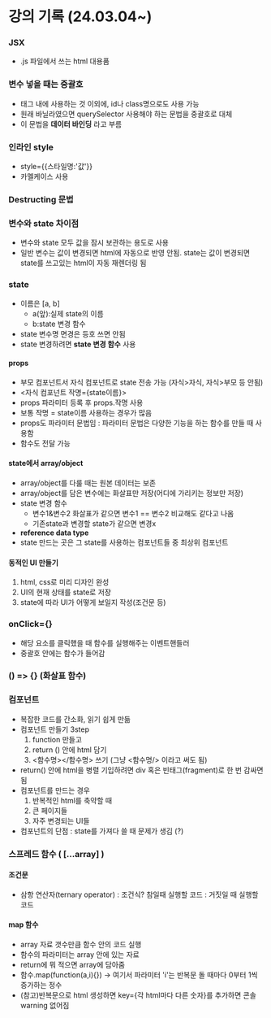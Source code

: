 # 강의 기록 (24.03.04~)

### JSX
- .js 파일에서 쓰는 html 대용품
   
### 변수 넣을 때는 중괄호
- 태그 내에 사용하는 것 이외에, id나 class명으로도 사용 가능
- 원래 바닐라였으면 querySelector 사용해야 하는 문법을 중괄호로 대체
- 이 문법을 **데이터 바인딩** 라고 부름

### 인라인 style
- style={{스타일명:'값'}}
- 카멜케이스 사용

### Destructing 문법

### 변수와 state 차이점
- 변수와 state 모두 값을 잠시 보관하는 용도로 사용
- 일반 변수는 값이 변경되면 html에 자동으로 반영 안됨. state는 값이 변경되면 state를 쓰고있는 html이 자동 재렌더링 됨

### state 
- 이름은 [a, b]
  - a(앞):실제 state의 이름
  - b:state 변경 함수
- state 변수명 면경은 등호 쓰면 안됨
- state 변경하려면 **state 변경 함수** 사용

#### props
- 부모 컴포넌트서 자식 컴포넌트로 state 전송 가능 (자식>자식, 자식>부모 등 안됨)
- <자식 컴포넌트 작명={state이름}>
- props 파라미터 등록 후 props.작명 사용
- 보통 작명 = state이름 사용하는 경우가 많음
- props도 파라미터 문법임 : 파라미터 문법은 다양한 기능을 하는 함수를 만들 때 사용함
- 함수도 전달 가능

#### state에서 array/object
- array/object를 다룰 때는 원본 데이터는 보존
- array/object를 담은 변수에는 화살표만 저장(어디에 가리키는 정보만 저장)
- state 변경 함수
  - 변수1&변수2 화살표가 같으면 변수1 == 변수2 비교해도 같다고 나옴
  - 기존state과 변경할 state가 같으면 변경x 
- **reference data type**
- state 만드는 곳은 그 state를 사용하는 컴포넌트들 중 최상위 컴포넌트

#### 동적인 UI 만들기
1. html, css로 미리 디자인 완성
2. UI의 현재 상태를 state로 저장
3. state에 따라 UI가 어떻게 보일지 작성(조건문 등)

### onClick={}
- 해당 요소를 클릭했을 때 함수를 실행해주는 이벤트핸들러
- 중괄호 안에는 함수가 들어감

### () => {} (화살표 함수)

### 컴포넌트
- 복잡한 코드를 간소화, 읽기 쉽게 만듦
- 컴포넌트 만들기 3step
  1. function 만들고
  2. return () 안에 html 담기
  3. <함수명></함수명> 쓰기 (그냥 <함수명/> 이라고 써도 됨)
- return() 안에 html을 병렬 기입하려면 div 혹은 빈태그(fragment)로 한 번 감싸면 됨
- 컴포넌트를 만드는 경우
  1. 반복적인 html를 축약할 때
  2. 큰 페이지들
  3. 자주 변경되는 UI들
- 컴포넌트의 단점 : state를 가져다 쓸 때 문제가 생김 (?)

### 스프레드 함수 ( [...array] )

#### 조건문
- 삼항 연산자(ternary operator) : 조건식? 참일때 실행할 코드 : 거짓일 때 실행할 코드

#### map 함수
- array 자료 갯수만큼 함수 안의 코드 실행
- 함수의 파라미터는 array 안에 있는 자료
- return에 뭐 적으면 array에 담아줌
- 함수.map(function(a,i){}) -> 여기서 파라미터 'i'는 반복문 돌 때마다 0부터 1씩 증가하는 정수
- (참고)반복문으로 html 생성하면 key={각 html마다 다른 숫자}를 추가하면 콘솔 warning 없어짐